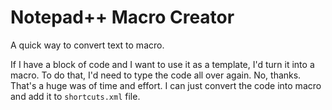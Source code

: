 # Notepad++ Macro Creator

A quick way to convert text to macro.

If I have a block of code and I want to use it as a template, I'd turn it into a macro. To do that, I'd need to type the code all over again. No, thanks. That's a huge was of time and effort. I can just convert the code into macro and add it to `shortcuts.xml` file.